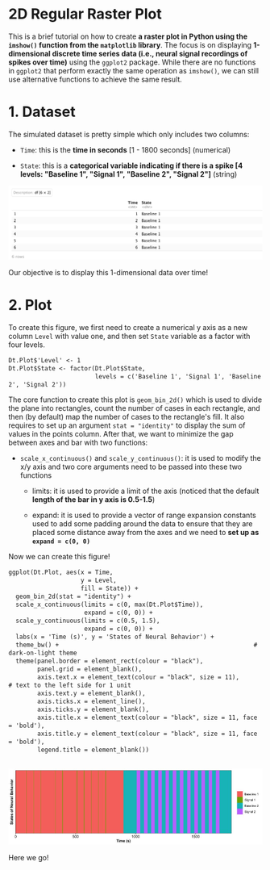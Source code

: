 # 2D Regular Raster Plot

This is a brief tutorial on how to create __a raster plot in Python using the `imshow()` function from the `matplotlib` library__. The focus is on displaying __1-dimensional discrete time series data (i.e., neural signal recordings of spikes over time)__ using the `ggplot2` package. While there are no functions in `ggplot2` that perform exactly the same operation as `imshow()`, we can still use alternative functions to achieve the same result.

# 1. Dataset
The simulated dataset is pretty simple which only includes two columns:

- `Time`: this is the __time in seconds__ [1 - 1800 seconds] (numerical)

- `State`: this is a __categorical variable indicating if there is a spike [4 levels: "Baseline 1", "Signal 1", "Baseline 2", "Signal 2"]__ (string) 

![](https://github.com/YzwIsALaity/Regular-Raster-Plot-In-R/blob/76188a87a393c5f67804c89ba91d85c4137ce781/Dataset.jpeg) 

Our objective is to display this 1-dimensional data over time!

# 2. Plot
To create this figure, we first need to create a numerical y axis as a new column `Level` with value one, and then set `State` variable as a factor with four levels.

```
Dt.Plot$'Level' <- 1
Dt.Plot$State <- factor(Dt.Plot$State, 
                        levels = c('Baseline 1', 'Signal 1', 'Baseline 2', 'Signal 2'))
```

The core function to create this plot is `geom_bin_2d()` which is used to divide the plane into rectangles, count the number of cases in each rectangle, and then (by default) map the number of cases to the rectangle's fill. It also requires to set up an argument `stat = "identity"` to display the sum of values in the points column. After that, we want to minimize the gap between axes and bar with two functions:

- `scale_x_continuous()` and `scale_y_continuous()`: it is used to modify the x/y axis and two core arguments need to be passed into these two functions

    + limits: it is used to provide a limit of the axis (noticed that the default __length of the bar in y axis is 0.5-1.5__)
    
    + expand: it is used to provide a vector of range expansion constants used to add some padding around the data to ensure that they are placed some distance away from the axes and we need to __set up as `expand = c(0, 0)`__

Now we can create this figure!

```
ggplot(Dt.Plot, aes(x = Time, 
                    y = Level, 
                    fill = State)) + 
  geom_bin_2d(stat = "identity") + 
  scale_x_continuous(limits = c(0, max(Dt.Plot$Time)), 
                     expand = c(0, 0)) + 
  scale_y_continuous(limits = c(0.5, 1.5), 
                     expand = c(0, 0)) +
  labs(x = 'Time (s)', y = 'States of Neural Behavior') + 
  theme_bw() +                                                      # dark-on-light theme
  theme(panel.border = element_rect(colour = "black"),
        panel.grid = element_blank(),
        axis.text.x = element_text(colour = "black", size = 11),          # text to the left side for 1 unit 
        axis.text.y = element_blank(),
        axis.ticks.x = element_line(),                              
        axis.ticks.y = element_blank(),
        axis.title.x = element_text(colour = "black", size = 11, face = 'bold'),                              
        axis.title.y = element_text(colour = "black", size = 11, face = 'bold'),
        legend.title = element_blank())  


```

![](https://github.com/YzwIsALaity/Regular-Raster-Plot-In-R/blob/d0a5518b94ca43ad3de0c90beef5f18b9b54fdba/2D%20Raster%20Plot.jpg) 

Here we go!
